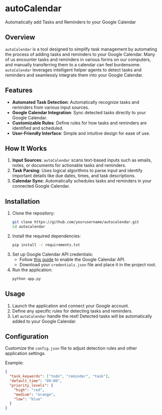 # autoCalendar

Automatically add Tasks and Reminders to your Google Calendar

## Overview

`autoCalendar` is a tool designed to simplify task management by automating the process of adding tasks and reminders to your Google Calendar. Many of us encounter tasks and reminders in various forms on our computers, and manually transferring them to a calendar can feel burdensome. `autoCalendar` leverages intelligent helper agents to detect tasks and reminders and seamlessly integrate them into your Google Calendar.

## Features

- **Automated Task Detection**: Automatically recognize tasks and reminders from various input sources.
- **Google Calendar Integration**: Sync detected tasks directly to your Google Calendar.
- **Customizable Rules**: Define rules for how tasks and reminders are identified and scheduled.
- **User-Friendly Interface**: Simple and intuitive design for ease of use.

## How It Works

1. **Input Sources**: `autoCalendar` scans text-based inputs such as emails, notes, or documents for actionable tasks and reminders.
2. **Task Parsing**: Uses logical algorithms to parse input and identify important details like due dates, times, and task descriptions.
3. **Calendar Sync**: Automatically schedules tasks and reminders in your connected Google Calendar.

## Installation

1. Clone the repository:
   ```bash
   git clone https://github.com/yourusername/autocalendar.git
   cd autocalendar
   ```
2. Install the required dependencies:
   ```bash
   pip install -r requirements.txt
   ```
3. Set up Google Calendar API credentials:
   - Follow [this guide](https://developers.google.com/calendar/api/quickstart/python) to enable the Google Calendar API.
   - Download your `credentials.json` file and place it in the project root.
4. Run the application:
   ```bash
   python app.py
   ```

## Usage

1. Launch the application and connect your Google account.
2. Define any specific rules for detecting tasks and reminders.
3. Let `autoCalendar` handle the rest! Detected tasks will be automatically added to your Google Calendar.

## Configuration

Customize the `config.json` file to adjust detection rules and other application settings.

Example:
```json
{
  "task_keywords": ["todo", "reminder", "task"],
  "default_time": "09:00",
  "priority_levels": {
    "high": "red",
    "medium": "orange",
    "low": "blue"
  }
}
```
